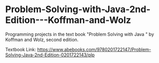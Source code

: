 # Problem-Solving-with-Java-2nd-Edition---Koffman-and-Wolz
Programming projects in the text book "Problem Solving with Java " by Koffman and Wolz, second edition.

Textbook Link:
https://www.abebooks.com/9780201722147/Problem-Solving-Java-2nd-Edition-0201722143/plp

